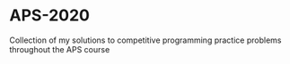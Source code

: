 # APS-2020
Collection of my solutions to competitive programming practice problems throughout the APS course
